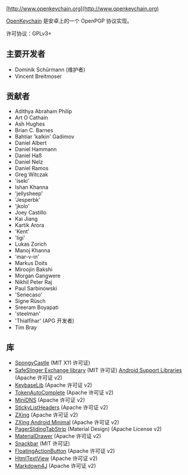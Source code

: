 [//]: # (注意: 请把每个句子放在其本行中, Transifex把每一行放在它自己的位置！)

[http://www.openkeychain.org](http://www.openkeychain.org)

[OpenKeychain](http://www.openkeychain.org) 是安卓上的一个 OpenPGP 协议实现。

许可协议：GPLv3+

## 主要开发者
  * Dominik Schürmann (维护者)
  * Vincent Breitmoser

## 贡献者
  * Adithya Abraham Philip
  * Art O Cathain
  * Ash Hughes
  * Brian C. Barnes
  * Bahtiar 'kalkin' Gadimov
  * Daniel Albert
  * Daniel Hammann
  * Daniel Haß
  * Daniel Nelz
  * Daniel Ramos
  * Greg Witczak
  * 'iseki'
  * Ishan Khanna
  * 'jellysheep'
  * 'Jesperbk'
  * 'jkolo'
  * Joey Castillo
  * Kai Jiang
  * Kartik Arora
  * 'Kent'
  * 'ligi'
  * Lukas Zorich
  * Manoj Khanna
  * 'mar-v-in'
  * Markus Doits
  * Miroojin Bakshi
  * Morgan Gangwere
  * Nikhil Peter Raj
  * Paul Sarbinowski
  * 'Senecaso'
  * Signe Rüsch
  * Sreeram Boyapati
  * 'steelman'
  * 'Thialfihar' (APG 开发者)
  * Tim Bray

## 库
  * [SpongyCastle](http://rtyley.github.com/spongycastle/) (MIT X11 许可证)
  * [SafeSlinger Exchange library](https://github.com/SafeSlingerProject/exchange-android) (MIT 许可证)
   [Android Support Libraries](http://developer.android.com/tools/support-library/index.html) (Apache 许可证 v2)
  * [KeybaseLib](https://github.com/timbray/KeybaseLib) (Apache 许可证 v2)
  * [TokenAutoComplete](https://github.com/splitwise/TokenAutoComplete) (Apache 许可证 v2)
  * [MiniDNS](https://github.com/rtreffer/minidns) (Apache 许可证 v2)
  * [StickyListHeaders](https://github.com/emilsjolander/StickyListHeaders) (Apache 许可证 v2)
  * [ZXing](https://github.com/zxing/zxing) (Apache 许可证 v2)
  * [ZXing Android Minimal](https://github.com/journeyapps/zxing-android-embedded) (Apache 许可证 v2)
  * [PagerSlidingTabStrip](https://github.com/jpardogo/PagerSlidingTabStrip) (Material Design) (Apache License v2)
  * [MaterialDrawer](https://github.com/mikepenz/MaterialDrawer) (Apache 许可证 v2)
  * [Snackbar](https://github.com/nispok/snackbar) (MIT 许可证)
  * [FloatingActionButton](https://github.com/futuresimple/android-floating-action-button) (Apache 许可证 v2)
  * [HtmlTextView](https://github.com/sufficientlysecure/html-textview) (Apache 许可证 v2)
  * [Markdown4J](https://github.com/jdcasey/markdown4j) (Apache 许可证 v2)
